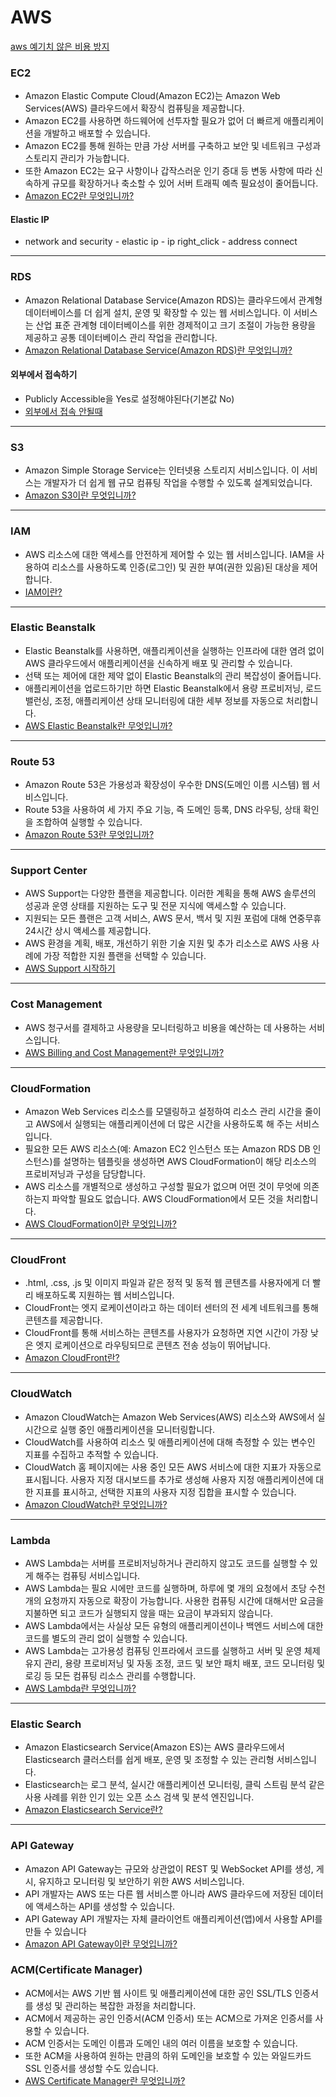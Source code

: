 # AWS

[aws 예기치 않은 비용 방지](https://docs.aws.amazon.com/ko_kr/awsaccountbilling/latest/aboutv2/checklistforunwantedcharges.html#checkexceedfree)

### EC2
- Amazon Elastic Compute Cloud(Amazon EC2)는 Amazon Web Services(AWS) 클라우드에서 확장식 컴퓨팅을 제공합니다. 
- Amazon EC2를 사용하면 하드웨어에 선투자할 필요가 없어 더 빠르게 애플리케이션을 개발하고 배포할 수 있습니다. 
- Amazon EC2를 통해 원하는 만큼 가상 서버를 구축하고 보안 및 네트워크 구성과 스토리지 관리가 가능합니다. 
- 또한 Amazon EC2는 요구 사항이나 갑작스러운 인기 증대 등 변동 사항에 따라 신속하게 규모를 확장하거나 축소할 수 있어 서버 트래픽 예측 필요성이 줄어듭니다.
- [Amazon EC2란 무엇입니까?](https://docs.aws.amazon.com/ko_kr/AWSEC2/latest/UserGuide/concepts.html)

#### Elastic IP 
- network and security - elastic ip - ip right_click - address connect

---

### RDS
- Amazon Relational Database Service(Amazon RDS)는 클라우드에서 관계형 데이터베이스를 더 쉽게 설치, 운영 및 확장할 수 있는 웹 서비스입니다. 이 서비스는 산업 표준 관계형 데이터베이스를 위한 경제적이고 크기 조절이 가능한 용량을 제공하고 공통 데이터베이스 관리 작업을 관리합니다.
- [Amazon Relational Database Service(Amazon RDS)란 무엇입니까?](https://docs.aws.amazon.com/ko_kr/AmazonRDS/latest/UserGuide/Welcome.html)

#### 외부에서 접속하기
- Publicly Accessible을 Yes로 설정해야된다(기본값 No)
- [외부에서 접속 안될때](https://devlog.jwgo.kr/2017/06/15/aws-rds-workbench/)
---

### S3
- Amazon Simple Storage Service는 인터넷용 스토리지 서비스입니다. 이 서비스는 개발자가 더 쉽게 웹 규모 컴퓨팅 작업을 수행할 수 있도록 설계되었습니다.
- [Amazon S3이란 무엇입니까?](https://docs.aws.amazon.com/ko_kr/AmazonS3/latest/dev/Welcome.html)

---

### IAM
- AWS 리소스에 대한 액세스를 안전하게 제어할 수 있는 웹 서비스입니다. IAM을 사용하여 리소스를 사용하도록 인증(로그인) 및 권한 부여(권한 있음)된 대상을 제어합니다.
- [IAM이란?](https://docs.aws.amazon.com/ko_kr/IAM/latest/UserGuide/introduction.html)

---

### Elastic Beanstalk
- Elastic Beanstalk를 사용하면, 애플리케이션을 실행하는 인프라에 대한 염려 없이 AWS 클라우드에서 애플리케이션을 신속하게 배포 및 관리할 수 있습니다. 
- 선택 또는 제어에 대한 제약 없이 Elastic Beanstalk의 관리 복잡성이 줄어듭니다. 
- 애플리케이션을 업로드하기만 하면 Elastic Beanstalk에서 용량 프로비저닝, 로드 밸런싱, 조정, 애플리케이션 상태 모니터링에 대한 세부 정보를 자동으로 처리합니다.
- [AWS Elastic Beanstalk란 무엇입니까?](https://docs.aws.amazon.com/ko_kr/elasticbeanstalk/latest/dg/Welcome.html)

---

### Route 53
- Amazon Route 53은 가용성과 확장성이 우수한 DNS(도메인 이름 시스템) 웹 서비스입니다. 
- Route 53을 사용하여 세 가지 주요 기능, 즉 도메인 등록, DNS 라우팅, 상태 확인을 조합하여 실행할 수 있습니다. 
- [Amazon Route 53란 무엇입니까?](https://docs.aws.amazon.com/ko_kr/Route53/latest/DeveloperGuide/Welcome.html)

---

### Support Center
- AWS Support는 다양한 플랜을 제공합니다. 이러한 계획을 통해 AWS 솔루션의 성공과 운영 상태를 지원하는 도구 및 전문 지식에 액세스할 수 있습니다. 
- 지원되는 모든 플랜은 고객 서비스, AWS 문서, 백서 및 지원 포럼에 대해 연중무휴 24시간 상시 액세스를 제공합니다. 
- AWS 환경을 계획, 배포, 개선하기 위한 기술 지원 및 추가 리소스로 AWS 사용 사례에 가장 적합한 지원 플랜을 선택할 수 있습니다.
- [AWS Support 시작하기](https://docs.aws.amazon.com/ko_kr/awssupport/latest/user/getting-started.html)

---

### Cost Management
- AWS 청구서를 결제하고 사용량을 모니터링하고 비용을 예산하는 데 사용하는 서비스입니다.
- [AWS Billing and Cost Management란 무엇입니까?](https://docs.aws.amazon.com/ko_kr/awsaccountbilling/latest/aboutv2/billing-what-is.html)

---

### CloudFormation
- Amazon Web Services 리소스를 모델링하고 설정하여 리소스 관리 시간을 줄이고 AWS에서 실행되는 애플리케이션에 더 많은 시간을 사용하도록 해 주는 서비스입니다. 
- 필요한 모든 AWS 리소스(예: Amazon EC2 인스턴스 또는 Amazon RDS DB 인스턴스)를 설명하는 템플릿을 생성하면 AWS CloudFormation이 해당 리소스의 프로비저닝과 구성을 담당합니다. 
- AWS 리소스를 개별적으로 생성하고 구성할 필요가 없으며 어떤 것이 무엇에 의존하는지 파악할 필요도 없습니다. AWS CloudFormation에서 모든 것을 처리합니다.
- [AWS CloudFormation이란 무엇입니까?](https://docs.aws.amazon.com/ko_kr/AWSCloudFormation/latest/UserGuide/Welcome.html)

---

### CloudFront
- .html, .css, .js 및 이미지 파일과 같은 정적 및 동적 웹 콘텐츠를 사용자에게 더 빨리 배포하도록 지원하는 웹 서비스입니다. 
- CloudFront는 엣지 로케이션이라고 하는 데이터 센터의 전 세계 네트워크를 통해 콘텐츠를 제공합니다. 
- CloudFront를 통해 서비스하는 콘텐츠를 사용자가 요청하면 지연 시간이 가장 낮은 엣지 로케이션으로 라우팅되므로 콘텐츠 전송 성능이 뛰어납니다.
- [Amazon CloudFront란?](https://docs.aws.amazon.com/ko_kr/AmazonCloudFront/latest/DeveloperGuide/Introduction.html)

---

### CloudWatch
- Amazon CloudWatch는 Amazon Web Services(AWS) 리소스와 AWS에서 실시간으로 실행 중인 애플리케이션을 모니터링합니다. 
- CloudWatch를 사용하여 리소스 및 애플리케이션에 대해 측정할 수 있는 변수인 지표를 수집하고 추적할 수 있습니다.
- CloudWatch 홈 페이지에는 사용 중인 모든 AWS 서비스에 대한 지표가 자동으로 표시됩니다. 사용자 지정 대시보드를 추가로 생성해 사용자 지정 애플리케이션에 대한 지표를 표시하고, 선택한 지표의 사용자 지정 집합을 표시할 수 있습니다.
- [Amazon CloudWatch란 무엇입니까?](https://docs.aws.amazon.com/ko_kr/AmazonCloudWatch/latest/monitoring/WhatIsCloudWatch.html)

---

### Lambda
- AWS Lambda는 서버를 프로비저닝하거나 관리하지 않고도 코드를 실행할 수 있게 해주는 컴퓨팅 서비스입니다. 
- AWS Lambda는 필요 시에만 코드를 실행하며, 하루에 몇 개의 요청에서 초당 수천 개의 요청까지 자동으로 확장이 가능합니다. 사용한 컴퓨팅 시간에 대해서만 요금을 지불하면 되고 코드가 실행되지 않을 때는 요금이 부과되지 않습니다. 
- AWS Lambda에서는 사실상 모든 유형의 애플리케이션이나 백엔드 서비스에 대한 코드를 별도의 관리 없이 실행할 수 있습니다. 
- AWS Lambda는 고가용성 컴퓨팅 인프라에서 코드를 실행하고 서버 및 운영 체제 유지 관리, 용량 프로비저닝 및 자동 조정, 코드 및 보안 패치 배포, 코드 모니터링 및 로깅 등 모든 컴퓨팅 리소스 관리를 수행합니다.
- [AWS Lambda란 무엇입니까?](https://docs.aws.amazon.com/ko_kr/lambda/latest/dg/welcome.html)

---

### Elastic Search
- Amazon Elasticsearch Service(Amazon ES)는 AWS 클라우드에서 Elasticsearch 클러스터를 쉽게 배포, 운영 및 조정할 수 있는 관리형 서비스입니다. 
- Elasticsearch는 로그 분석, 실시간 애플리케이션 모니터링, 클릭 스트림 분석 같은 사용 사례를 위한 인기 있는 오픈 소스 검색 및 분석 엔진입니다.
- [Amazon Elasticsearch Service란?](https://docs.aws.amazon.com/ko_kr/elasticsearch-service/latest/developerguide/what-is-amazon-elasticsearch-service.html)

---

### API Gateway
- Amazon API Gateway는 규모와 상관없이 REST 및 WebSocket API를 생성, 게시, 유지하고 모니터링 및 보안하기 위한 AWS 서비스입니다. 
- API 개발자는 AWS 또는 다른 웹 서비스뿐 아니라 AWS 클라우드에 저장된 데이터에 액세스하는 API를 생성할 수 있습니다. 
- API Gateway API 개발자는 자체 클라이언트 애플리케이션(앱)에서 사용할 API를 만들 수 있습니다
- [Amazon API Gateway이란 무엇입니까?](https://docs.aws.amazon.com/ko_kr/apigateway/latest/developerguide/welcome.html)

### ACM(Certificate Manager)
- ACM에서는 AWS 기반 웹 사이트 및 애플리케이션에 대한 공인 SSL/TLS 인증서를 생성 및 관리하는 복잡한 과정을 처리합니다. 
- ACM에서 제공하는 공인 인증서(ACM 인증서) 또는 ACM으로 가져온 인증서를 사용할 수 있습니다. 
- ACM 인증서는 도메인 이름과 도메인 내의 여러 이름을 보호할 수 있습니다. 
- 또한 ACM을 사용하여 원하는 만큼의 하위 도메인을 보호할 수 있는 와일드카드 SSL 인증서를 생성할 수도 있습니다.
- [AWS Certificate Manager란 무엇입니까?](https://docs.aws.amazon.com/ko_kr/acm/latest/userguide/acm-overview.html)
